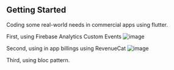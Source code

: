 ## Getting Started

Coding some real-world needs in commercial apps using flutter.

First, using Firebase Analytics Custom Events
![image](https://user-images.githubusercontent.com/20876086/197655990-06c9761d-6214-44b7-9fd8-858b4c091619.png)

Second, using in app billings using RevenueCat
![image](https://user-images.githubusercontent.com/20876086/197656019-966b61c6-e5a0-4dc8-aed8-10921e1776ac.png)

Third, using bloc pattern.
